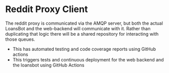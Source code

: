 # Reddit Proxy Client

The reddit proxy is communicated via the AMQP server, but both the actual
LoansBot and the web-backend will communicate with it. Rather than duplicating
that logic there will be a shared repository for interacting with those queues.

- This has automated testing and code coverage reports using GitHub actions
- This triggers tests and continuous deployment for the web backend and
  the loansbot using GitHub Actions
